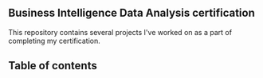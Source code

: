 ## **Business Intelligence Data Analysis certification**

This repository contains several projects I've worked on as a part of completing my certification.

## Table of contents 





 
